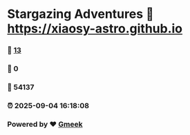 # Stargazing Adventures :link: https://xiaosy-astro.github.io 
### :page_facing_up: [13](https://xiaosy-astro.github.io/tag.html) 
### :speech_balloon: 0 
### :hibiscus: 54137 
### :alarm_clock: 2025-09-04 16:18:08 
### Powered by :heart: [Gmeek](https://github.com/Meekdai/Gmeek)
